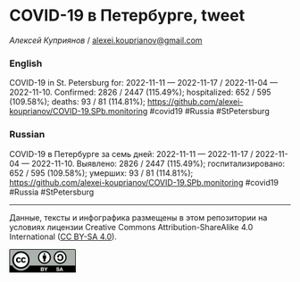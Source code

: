 COVID-19 в Петербурге, tweet
============================

*Алексей Куприянов* /
<a href="mailto:alexei.kouprianov@gmail.com" class="email">alexei.kouprianov@gmail.com</a>

### English

COVID-19 in St. Petersburg for: 2022-11-11 — 2022-11-17 / 2022-11-04 —
2022-11-10. Сonfirmed: 2826 / 2447 (115.49%); hospitalized: 652 / 595
(109.58%); deaths: 93 / 81 (114.81%);
<a href="https://github.com/alexei-kouprianov/COVID-19.SPb.monitoring" class="uri">https://github.com/alexei-kouprianov/COVID-19.SPb.monitoring</a>
\#covid19 \#Russia \#StPetersburg

### Russian

COVID-19 в Петербурге за семь дней: 2022-11-11 — 2022-11-17 / 2022-11-04
— 2022-11-10. Выявлено: 2826 / 2447 (115.49%); госпитализировано: 652 /
595 (109.58%); умерших: 93 / 81 (114.81%);
<a href="https://github.com/alexei-kouprianov/COVID-19.SPb.monitoring" class="uri">https://github.com/alexei-kouprianov/COVID-19.SPb.monitoring</a>
\#covid19 \#Russia \#StPetersburg

------------------------------------------------------------------------

Данные, тексты и инфографика размещены в этом репозитории на условиях
лицензии Creative Commons Attribution-ShareAlike 4.0 International ([CC
BY-SA 4.0](https://creativecommons.org/licenses/by-sa/4.0/)).

![](../misc/CC-BY-SA-icon.png "CC-BY-SA")
